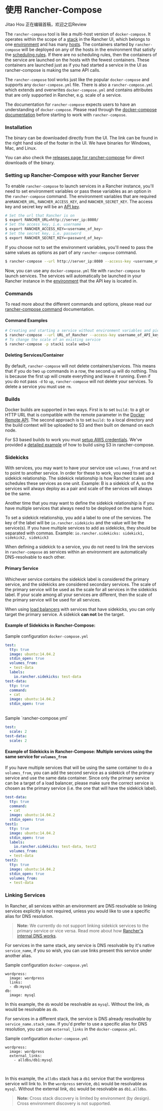 # 使用 Rancher-Compose

Jitao Hou 正在编辑首稿，欢迎之后Review

The `rancher-compose` tool is like a multi-host version of `docker-compose`. It operates within the scope of a [stack]({{site.baseurl}}/rancher/rancher-ui/applications/stacks/) in the Rancher UI, which belongs to one [environment]({{site.baseurl}}/rancher/configuration/access-control/) and has many [hosts]({{site.baseurl}}/rancher/rancher-ui/infrastructure/hosts/). The containers started by `rancher-compose` will be deployed on any of the hosts in the environment that satisfy the [scheduling rules]({{site.baseurl}}/rancher/rancher-compose/scheduling/). If there are no scheduling rules, then the containers of the service are launched on the hosts with the fewest containers. These containers are launched just as if you had started a service in the UI as rancher-compose is making the same API calls. 

The `rancher-compose` tool works just like the popular `docker-compose` and supports any `docker-compose.yml` file. There is also a `rancher-compose.yml` which extends and overwrites `docker-compose.yml` and contains attributes that are only supported in Rancher, e.g. scale of a service.

The documentation for `rancher-compose` expects users to have an understanding of `docker-compose`. Please read through the [docker-compose documentation](https://docs.docker.com/compose/) before starting to work with `rancher-compose`.

### Installation

The binary can be downloaded directly from the UI. The link can be found in the right hand side of the footer in the UI. We have binaries for Windows, Mac, and Linux.

You can also check the [releases page for rancher-compose](https://github.com/rancher/rancher-compose/releases) for direct downloads of the binary.

### Setting up Rancher-Compose with your Rancher Server 

To enable `rancher-compose` to launch services in a Rancher instance, you'll need to set environment variables or pass these variables as an option in the `rancher-compose` command. The environment variables that are required are`RANCHER_URL`, `RANCHER_ACCESS_KEY`, and `RANCHER_SECRET_KEY`. The access key and secret key will be an [API key]({{site.baseurl}}/rancher/configuration/api-keys/). 

```bash
# Set the url that Rancher is on
$ export RANCHER_URL=http://server_ip:8080/
# Set the access key, i.e. username
$ export RANCHER_ACCESS_KEY=<username_of_key>
# Set the secret key, i.e. password
$ export RANCHER_SECRET_KEY=<password_of_key>
```

If you choose not to set the environment variables, you'll need to pass the same values as options as part of any `rancher-compose` command. 

```bash
$ rancher-compose --url http://server_ip:8080 --access-key <username_of_key> --secret-key <password_of_key> up
```

Now, you can use any `docker-compose.yml` file with `rancher-compose` to launch services. The services will automatically be launched in your Rancher instance in the [environment]({{site.baseurl}}/rancher/configuration/environments/) that the API key is located in.

### Commands

To read more about the different commands and options, please read our [rancher-compose command]({{site.baseurl}}/rancher/rancher-compose/commands/) documentation. 

#### Command Examples

```bash
# Creating and starting a service without environment variables and picking a stack
$ rancher-compose --url URL_of_Rancher --access-key username_of_API_key --secret-key password_of_API_key -p stack1 up
# To change the scale of an existing service
$ rancher-compose -p stack1 scale web=3
```

#### Deleting Services/Container

By default, `rancher-compose` will not delete containers/services.  This means that if you do two `up` commands in a row, the second `up` will do nothing.  This is because the first up will create everything and leave it running.  Even if you do not pass `-d` to `up`, `rancher-compose` will not delete your services.  To delete a service you must use `rm`.

### Builds

Docker builds are supported in two ways.  First is to set `build:` to a git or HTTP URL that is compatible with the remote parameter in the [Docker Remote API](https://docs.docker.com/reference/api/docker_remote_api_v1.18/#build-image-from-a-dockerfile).  The second approach is to set `build:` to a local directory and the build context will be uploaded to S3 and then built on demand on each node.

For S3 based builds to work you must [setup AWS credentials](https://github.com/aws/aws-sdk-go/#configuring-credentials). We've provided a [detailed example]({{site.baseurl}}/rancher/rancher-compose/build/) of how to build using S3 in rancher-compose.

### Sidekicks

With services, you may want to have your service use `volumes_from` and `net` to point to another service. In order for these to work, you need to set up a sidekick relationship. The sidekick relationship is how Rancher scales and schedules these services as one unit. Example: B is a sidekick of A, so the services will always deploy as a pair and scale of the services will always be the same. 

Another time that you may want to define the sidekick relationship is if you have multiple services that always need to be deployed on the same host.

To set a sidekick relationship, you add a label to one of the services. The key of the label will be `io.rancher.sidekicks` and the value will be the service(s). If you have multiple services to add as sidekicks, they should be separated with commas. Example: `io.rancher.sidekicks: sidekick1, sidekick2, sidekick3`

When defining a sidekick to a service, you do not need to link the services in `rancher-compose` as services within an environment are automatically DNS-resolvable to each other.

#### Primary Service

Whichever service contains the sidekick label is considered the primary service, and the sidekicks are considered secondary services. The scale of the primary service will be used as the scale for all services in the sidekicks label. If your scale among all your services are different, then the scale of the primary service will be used for all services.

When using [load balancers]({{site.baseurl}}/rancher/rancher-compose/rancher-services/#load-balancer) with services that have sidekicks, you can only target the primary service. A sidekick **can not** be the target.

#### Example of Sidekicks in Rancher-Compose:

Sample configuration `docker-compose.yml` 

```yaml
test:
  tty: true
  image: ubuntu:14.04.2
  stdin_open: true
  volumes_from:
  - test-data
  labels:
    io.rancher.sidekicks: test-data
test-data:
  tty: true
  command:
  - cat
  image: ubuntu:14.04.2
  stdin_open: true
```

<br>
Sample `rancher-compose.yml`

```yaml
test:
  scale: 2
test-data:
  scale: 2
```

#### Example of Sidekicks in Rancher-Compose: Multiple services using the same service for `volumes_from`

If you have multiple services that will be using the same container to do a `volumes_from`, you can add the second service as a sidekick of the primary service and use the same data container. Since only the primary service can be a target of a load balancer, please make sure the correct service is chosen as the primary service (i.e. the one that will have the sidekick label). 

```yaml
test-data:
  tty: true
  command:
  - cat
  image: ubuntu:14.04.2
  stdin_open: true
test1:
  tty: true
  image: ubuntu:14.04.2
  stdin_open: true
  labels:
    io.rancher.sidekicks: test-data, test2
  volumes_from:
  - test-data
test2:
  tty: true
  image: ubuntu:14.04.2
  stdin_open: true
  volumes_from:
  - test-data
```

### Linking Services

In Rancher, all services within an environment are DNS resolvable so linking services explicitly is not required, unless you would like to use a specific alias for DNS resolution. 

> **Note:** We currently do not support linking sidekick services to the primary service or vice versa. Read more about how [Rancher's internal DNS works]({{site.baseurl}}/rancher/rancher-services/internal-dns-service/).

For services in the same stack, any service is DNS resolvable by it's native `service_name`, if you so wish, you can use links present this service under another alias. 


Sample configuration `docker-compose.yml`

```
wordpress:
  image: wordpress
  links:
  - db:mysql
db:
  image: mysql
```
In this example, the `db` would be resolvable as `mysql`. Without the link, `db` would be resolvable as `db`.


For services in a different stack, the service is DNS already resolvable by `service_name.stack_name`. If you'd prefer to use a specific alias for DNS resolution, you can use `external_links` in the `docker-compose.yml`.

Sample configuration `docker-compose.yml`

```
wordpress:
  image: wordpress
  external_links:
    - alldbs/db1:mysql
```
<br>

In this example, the `alldbs` stack has a `db1` service that the wordpress service will link to. In the `wordpress` service, `db1` would be resolvable as `mysql`. Without the external link, `db1` would be resolvable as `db1.alldbs`.

> **Note:** Cross stack discovery is limited by environment (by design). Cross environment discovery is not supported.





